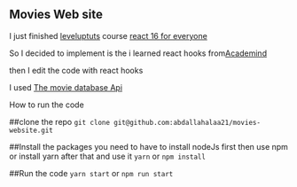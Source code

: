 ## Movies Web site

I just finished [leveluptuts](https://www.leveluptutorials.com/) course [react 16 for everyone](https://www.leveluptutorials.com/tutorials/react-16-for-everyone)

So I decided to implement is the i learned react hooks from[Academind](https://www.youtube.com/watch?v=-MlNBTSg_Ww)

then I edit the code with react hooks

I used [The movie database Api](https://developers.themoviedb.org/3/discover/movie-discover)

How to run the code

##clone the repo
`git clone git@github.com:abdallahalaa21/movies-website.git`

##Install the packages
you need to have to install nodeJs first then use npm
or install yarn after that and use it
`yarn` or `npm install`

##Run the code
`yarn start` or `npm run start`
